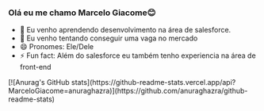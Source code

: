 ### Olá eu me chamo Marcelo Giacome😊


- 🌱 Eu venho aprendendo desenvolvimento na área de salesforce.
- 🤔 Eu venho tentando conseguir uma vaga no mercado
- 😄 Pronomes: Ele/Dele
- ⚡ Fun fact: Além do salesforce eu também tenho experiencia na área de front-end 

<div>
[![Anurag's GitHub stats](https://github-readme-stats.vercel.app/api?MarceloGiacome=anuraghazra)](https://github.com/anuraghazra/github-readme-stats)
</div>
